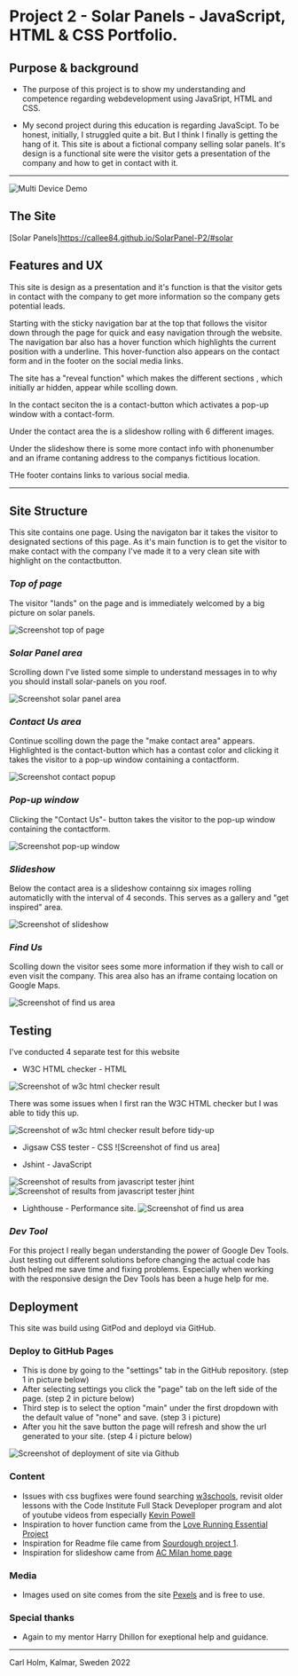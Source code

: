 # Project 2 - Solar Panels - JavaScript, HTML & CSS Portfolio.

## Purpose & background

* The purpose of this project is to show my understanding and competence regarding webdevelopment using JavaSript, HTML and CSS. 

* My second project during this education is regarding JavaScipt. To be honest, initially, I struggled quite a bit. But I think I finally is getting the hang of it.
This site is about a fictional company selling solar panels. It's design is a functional site were the visitor gets a presentation of the company and how to get in contact with it.

***

![Multi Device Demo](/assets/images/img-readme/solar-p-mockup.png)

## The Site
[Solar Panels]https://callee84.github.io/SolarPanel-P2/#solar

## Features and UX
This site is design as a presentation and it's function is that the visitor gets in contact with the company to get more information so the company gets potential leads.

Starting with the sticky navigation bar at the top that follows the visitor down through the page for quick and easy navigation through the website. The navigation bar also has a hover function which highlights the current position with a underline. This hover-function also appears on the contact form and in the footer on the social media links.

The site has a "reveal function" which makes the different sections , which initially ar hidden, appear while scolling down. 

In the contact seciton the is a contact-button which activates a pop-up window with a contact-form.

Under the contact area the is a slideshow rolling with 6 different images.

Under the slideshow there is some more contact info with phonenumber and an iframe contaning address to the companys fictitious location.

THe footer contains links to various social media.

***

## Site Structure

This site contains one page. Using the navigaton bar it takes the visitor to designated sections of this page. As it's main function is to get the visitor to make contact with the company I've made it to a very clean site with highlight on the contactbutton.

### *Top of page*
The visitor "lands" on the page and is immediately welcomed by a big picture on solar panels. 

![Screenshot top of page](/assets/images/img-readme/screen-home.png)

### *Solar Panel area*
Scrolling down I've listed some simple to understand messages in to why you should install solar-panels on you roof.

![Screenshot solar panel area](/assets/images/img-readme/screen-solar-p.png)

### *Contact Us area*
Continue scolling down the page the "make contact area" appears. Highlighted is the contact-button which has a contast color and clicking it takes the visitor to a pop-up window containing a contactform.

![Screenshot contact popup](/assets/images/img-readme/screen-contact.png)

### *Pop-up window*
Clicking the "Contact Us"- button takes the visitor to the pop-up window containing the contactform.

![Screenshot pop-up window](/assets/images/img-readme/sreen-popup.png)

### *Slideshow*
Below the contact area is a slideshow containng six images rolling automaticlly with the interval of 4 seconds. This serves as a gallery and "get inspired" area.

![Screenshot of slideshow](/assets/images/img-readme/screen-slide.png)

### *Find Us*
Scolling down the visitor sees some more information if they wish to call or even visit the company. This area also has an iframe containg location on Google Maps.

![Screenshot of find us area](/assets/images/img-readme/sceen-bottom.png)

## Testing

I've conducted 4 separate test for this website

* W3C HTML checker - HTML

![Screenshot of w3c html checker result](/assets/images/img-readme/screen-html-check.png)

There was some issues when I first ran the W3C HTML checker but I was able to tidy this up.

![Screenshot of w3c html checker result before tidy-up](/assets/images/img-readme/screen-htlm-errors.png)

* Jigsaw CSS tester - CSS
![Screenshot of find us area]

* Jshint - JavaScript 

![Screenshot of results from javascript tester jhint](/assets/images/img-readme/screen-js-fade.png)
![Screenshot of results from javascript tester jhint](/assets/images/img-readme/screen-js-slide.png)

* Lighthouse - Performance site.
![Screenshot of find us area](/assets/images/img-readme/screen-lighthouse-test.png)

### *Dev Tool*
For this project I really began understanding the power of Google Dev Tools. Just testing out different solutions before changing the actual code has both helped me save time and fixing problems. Especially when working with the responsive design the Dev Tools has been a huge help for me.

## Deployment
This site was build using GitPod and deployd via GitHub. 

### Deploy to GitHub Pages
* This is done by going to the "settings" tab in the GitHub repository. (step 1 in picture below)
* After selecting settings you click the "page" tab on the left side of the page. (step 2 in picture below)
* Third step is to select the option "main" under the first dropdown with the default value of "none" and save. (step 3 i picture)
* After you hit the save button the page will refresh and show the url generated to your site. (step 4 i picture below)

![Screenshot of deployment of site via Github](/assets/images/img-readme/screen-github.png)

### Content
* Issues with css bugfixes were found searching [w3schools](https://www.w3schools.com/), revisit older lessons with the Code Institute Full Stack Deveploper program and alot of youtube videos from especially [Kevin Powell](https://www.youtube.com/kepowob)
* Inspiration to hover function came from the [Love Running Essential Project](https://callee84.github.io/love-running/)
* Inspiration for Readme file came from [Sourdough project 1](https://github.com/Callee84/sourdough). 
* Inspiration for slideshow came from [AC Milan home page](https://www.acmilan.com/en)

### Media
* Images used on site comes from the site [Pexels](https://www.pexels.com/) and is free to use.

### Special thanks
* Again to my mentor Harry Dhillon for exeptional help and guidance.

***

Carl Holm,
Kalmar, Sweden 
2022
